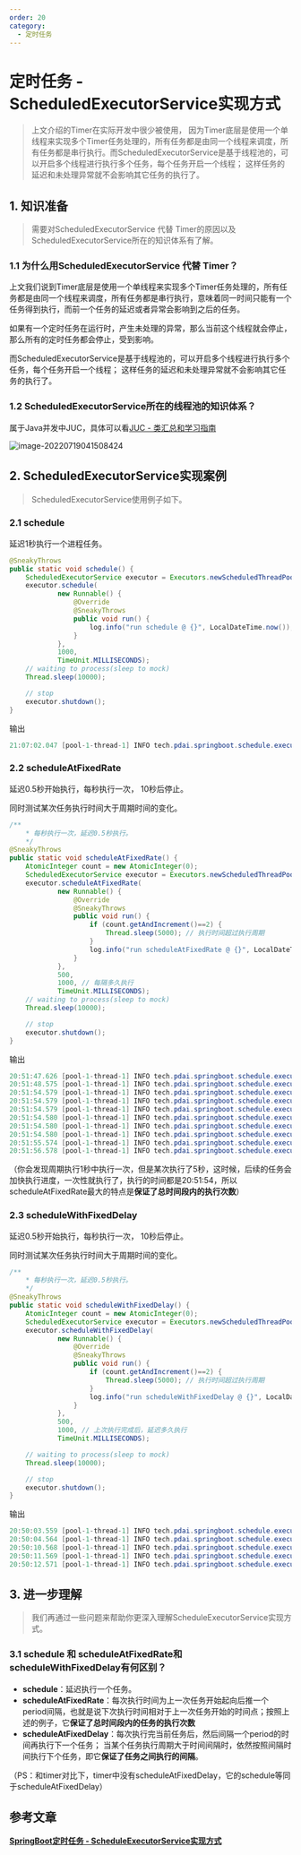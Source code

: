 ```yaml
---
order: 20
category:
  - 定时任务
---
```


# 定时任务 - ScheduledExecutorService实现方式

>上文介绍的Timer在实际开发中很少被使用， 因为Timer底层是使用一个单线程来实现多个Timer任务处理的，所有任务都是由同一个线程来调度，所有任务都是串行执行。而ScheduledExecutorService是基于线程池的，可以开启多个线程进行执行多个任务，每个任务开启一个线程； 这样任务的延迟和未处理异常就不会影响其它任务的执行了。

## 1. 知识准备

> 需要对ScheduledExecutorService 代替 Timer的原因以及ScheduledExecutorService所在的知识体系有了解。

### 1.1 为什么用ScheduledExecutorService 代替 Timer？

上文我们说到Timer底层是使用一个单线程来实现多个Timer任务处理的，所有任务都是由同一个线程来调度，所有任务都是串行执行，意味着同一时间只能有一个任务得到执行，而前一个任务的延迟或者异常会影响到之后的任务。

如果有一个定时任务在运行时，产生未处理的异常，那么当前这个线程就会停止，那么所有的定时任务都会停止，受到影响。

而ScheduledExecutorService是基于线程池的，可以开启多个线程进行执行多个任务，每个任务开启一个线程； 这样任务的延迟和未处理异常就不会影响其它任务的执行了。

### 1.2 ScheduledExecutorService所在的线程池的知识体系？

属于Java并发中JUC，具体可以看[JUC - 类汇总和学习指南](https://pdai.tech/md/java/thread/java-thread-x-juc-overview.html)

![image-20220719041508424](https://abelsun-1256449468.cos.ap-beijing.myqcloud.com/image/image-20220719041508424.png)

## 2. ScheduledExecutorService实现案例

> ScheduledExecutorService使用例子如下。

### 2.1 schedule

延迟1秒执行一个进程任务。

```java
@SneakyThrows
public static void schedule() {
    ScheduledExecutorService executor = Executors.newScheduledThreadPool(1);
    executor.schedule(
            new Runnable() {
                @Override
                @SneakyThrows
                public void run() {
                    log.info("run schedule @ {}", LocalDateTime.now());
                }
            },
            1000,
            TimeUnit.MILLISECONDS);
    // waiting to process(sleep to mock)
    Thread.sleep(10000);

    // stop
    executor.shutdown();
}
```

输出

```java
21:07:02.047 [pool-1-thread-1] INFO tech.pdai.springboot.schedule.executorservice.ScheduleExecutorServiceDemo - run schedule @ 2022-03-10T21:07:02.046
```

### 2.2 scheduleAtFixedRate

延迟0.5秒开始执行，每秒执行一次， 10秒后停止。

同时测试某次任务执行时间大于周期时间的变化。

```java
/**
    * 每秒执行一次，延迟0.5秒执行。
    */
@SneakyThrows
public static void scheduleAtFixedRate() {
    AtomicInteger count = new AtomicInteger(0);
    ScheduledExecutorService executor = Executors.newScheduledThreadPool(1);
    executor.scheduleAtFixedRate(
            new Runnable() {
                @Override
                @SneakyThrows
                public void run() {
                    if (count.getAndIncrement()==2) {
                        Thread.sleep(5000); // 执行时间超过执行周期
                    }
                    log.info("run scheduleAtFixedRate @ {}", LocalDateTime.now());
                }
            },
            500,
            1000, // 每隔多久执行
            TimeUnit.MILLISECONDS);
    // waiting to process(sleep to mock)
    Thread.sleep(10000);

    // stop
    executor.shutdown();
}

```

输出

```java
20:51:47.626 [pool-1-thread-1] INFO tech.pdai.springboot.schedule.executorservice.ScheduleExecutorServiceDemo - run scheduleAtFixedRate @ 2022-03-10T20:51:47.624
20:51:48.575 [pool-1-thread-1] INFO tech.pdai.springboot.schedule.executorservice.ScheduleExecutorServiceDemo - run scheduleAtFixedRate @ 2022-03-10T20:51:48.575
20:51:54.579 [pool-1-thread-1] INFO tech.pdai.springboot.schedule.executorservice.ScheduleExecutorServiceDemo - run scheduleAtFixedRate @ 2022-03-10T20:51:54.579
20:51:54.579 [pool-1-thread-1] INFO tech.pdai.springboot.schedule.executorservice.ScheduleExecutorServiceDemo - run scheduleAtFixedRate @ 2022-03-10T20:51:54.579
20:51:54.579 [pool-1-thread-1] INFO tech.pdai.springboot.schedule.executorservice.ScheduleExecutorServiceDemo - run scheduleAtFixedRate @ 2022-03-10T20:51:54.579
20:51:54.580 [pool-1-thread-1] INFO tech.pdai.springboot.schedule.executorservice.ScheduleExecutorServiceDemo - run scheduleAtFixedRate @ 2022-03-10T20:51:54.580
20:51:54.580 [pool-1-thread-1] INFO tech.pdai.springboot.schedule.executorservice.ScheduleExecutorServiceDemo - run scheduleAtFixedRate @ 2022-03-10T20:51:54.580
20:51:54.580 [pool-1-thread-1] INFO tech.pdai.springboot.schedule.executorservice.ScheduleExecutorServiceDemo - run scheduleAtFixedRate @ 2022-03-10T20:51:54.580
20:51:55.574 [pool-1-thread-1] INFO tech.pdai.springboot.schedule.executorservice.ScheduleExecutorServiceDemo - run scheduleAtFixedRate @ 2022-03-10T20:51:55.574
20:51:56.578 [pool-1-thread-1] INFO tech.pdai.springboot.schedule.executorservice.ScheduleExecutorServiceDemo - run scheduleAtFixedRate @ 2022-03-10T20:51:56.578
```

（你会发现周期执行1秒中执行一次，但是某次执行了5秒，这时候，后续的任务会加快执行进度，一次性就执行了，执行的时间都是20:51:54，所以scheduleAtFixedRate最大的特点是**保证了总时间段内的执行次数**）

### 2.3 scheduleWithFixedDelay

延迟0.5秒开始执行，每秒执行一次， 10秒后停止。

同时测试某次任务执行时间大于周期时间的变化。

```java
/**
    * 每秒执行一次，延迟0.5秒执行。
    */
@SneakyThrows
public static void scheduleWithFixedDelay() {
    AtomicInteger count = new AtomicInteger(0);
    ScheduledExecutorService executor = Executors.newScheduledThreadPool(1);
    executor.scheduleWithFixedDelay(
            new Runnable() {
                @Override
                @SneakyThrows
                public void run() {
                    if (count.getAndIncrement()==2) {
                        Thread.sleep(5000); // 执行时间超过执行周期
                    }
                    log.info("run scheduleWithFixedDelay @ {}", LocalDateTime.now());
                }
            },
            500,
            1000, // 上次执行完成后，延迟多久执行
            TimeUnit.MILLISECONDS);

    // waiting to process(sleep to mock)
    Thread.sleep(10000);

    // stop
    executor.shutdown();
}
```

输出

```java
20:50:03.559 [pool-1-thread-1] INFO tech.pdai.springboot.schedule.executorservice.ScheduleExecutorServiceDemo - run scheduleWithFixedDelay @ 2022-03-10T20:50:03.557
20:50:04.564 [pool-1-thread-1] INFO tech.pdai.springboot.schedule.executorservice.ScheduleExecutorServiceDemo - run scheduleWithFixedDelay @ 2022-03-10T20:50:04.564
20:50:10.568 [pool-1-thread-1] INFO tech.pdai.springboot.schedule.executorservice.ScheduleExecutorServiceDemo - run scheduleWithFixedDelay @ 2022-03-10T20:50:10.568
20:50:11.569 [pool-1-thread-1] INFO tech.pdai.springboot.schedule.executorservice.ScheduleExecutorServiceDemo - run scheduleWithFixedDelay @ 2022-03-10T20:50:11.569
20:50:12.571 [pool-1-thread-1] INFO tech.pdai.springboot.schedule.executorservice.ScheduleExecutorServiceDemo - run scheduleWithFixedDelay @ 2022-03-10T20:50:12.571
```

## 3. 进一步理解

> 我们再通过一些问题来帮助你更深入理解ScheduleExecutorService实现方式。

### 3.1 schedule 和 scheduleAtFixedRate和 scheduleWithFixedDelay有何区别？

- **schedule**：延迟执行一个任务。
- **scheduleAtFixedRate**：每次执行时间为上一次任务开始起向后推一个period间隔，也就是说下次执行时间相对于上一次任务开始的时间点；按照上述的例子，它**保证了总时间段内的任务的执行次数**
- **scheduleAtFixedDelay**：每次执行完当前任务后，然后间隔一个period的时间再执行下一个任务； 当某个任务执行周期大于时间间隔时，依然按照间隔时间执行下个任务，即它**保证了任务之间执行的间隔**。

（PS：和timer对比下，timer中没有scheduleAtFixedDelay，它的schedule等同于scheduleAtFixedDelay）

## 参考文章

[**SpringBoot定时任务 - ScheduleExecutorService实现方式**](https://pdai.tech/md/spring/springboot/springboot-x-task-executor-timer.html)